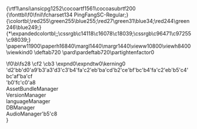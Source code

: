 {\rtf1\ansi\ansicpg1252\cocoartf1561\cocoasubrtf200
{\fonttbl\f0\fnil\fcharset134 PingFangSC-Regular;}
{\colortbl;\red255\green255\blue255;\red27\green31\blue34;\red244\green246\blue249;}
{\*\expandedcolortbl;;\cssrgb\c14118\c16078\c18039;\cssrgb\c96471\c97255\c98039;}
\paperw11900\paperh16840\margl1440\margr1440\vieww10800\viewh8400\viewkind0
\deftab720
\pard\pardeftab720\partightenfactor0

\f0\b\fs28 \cf2 \cb3 \expnd0\expndtw0\kerning0
\'d2\'bb\'d0\'a9\'b3\'a3\'d3\'c3\'b4\'fa\'c2\'eb\'ba\'cd\'b2\'ce\'bf\'bc\'b4\'fa\'c2\'eb\'b5\'c4\'bc\'af\'ba\'cf\
\'b0\'fc\'c0\'a8\
AssetBundleManager\
VersionManager\
languageManager\
DBManager\
AudioManager\'b5\'c8\
}